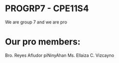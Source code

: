 # PROGRP7 - CPE11S4
We are group 7 and we are pro

# Our pro members:
Bro. Reyes
Afludor
piNinyAhan
Ms. Ellaiza C. Vizcayno
